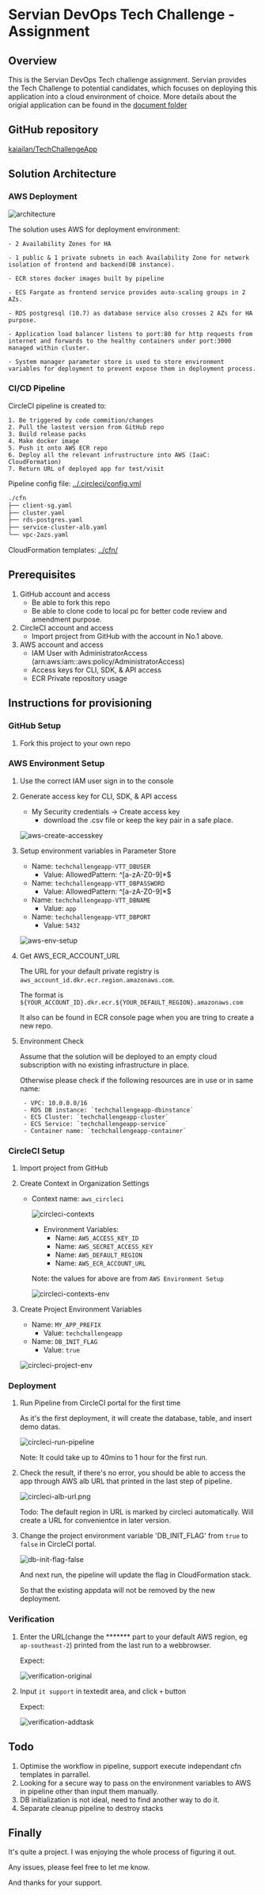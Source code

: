 # Servian DevOps Tech Challenge - Assignment

## Overview

This is the Servian DevOps Tech challenge assignment. Servian provides the Tech Challenge to potential candidates, which focuses on deploying this application into a cloud environment of choice. More details about the origial application can be found in the [document folder](../doc/readme.md)

## GitHub repository

[kaiailan/TechChallengeApp](https://github.com/kaiailan/TechChallengeApp)

## Solution Architecture

### AWS Deployment

![architecture](images/architecture.png)

The solution uses AWS for deployment environment:
    
    - 2 Availability Zones for HA

    - 1 public & 1 private subnets in each Availability Zone for network isolation of frontend and backend(DB instance).

    - ECR stores docker images built by pipeline

    - ECS Fargate as frontend service provides auto-scaling groups in 2 AZs. 

    - RDS postgresql (10.7) as database service also crosses 2 AZs for HA purpose. 

    - Application load balancer listens to port:80 for http requests from internet and forwards to the healthy containers under port:3000 managed within cluster. 

    - System manager parameter store is used to store environment variables for deployment to prevent expose them in deployment process.

### CI/CD Pipeline

CircleCI pipeline is created to:

    1. Be triggered by code commition/changes
    2. Pull the lastest version from GitHub repo
    3. Build release packs 
    4. Make docker image
    5. Push it onto AWS ECR repo
    6. Deploy all the relevant infrustructure into AWS (IaaC: CloudFormation)
    7. Return URL of deployed app for test/visit

Pipeline config file: [../.circleci/config.yml](../.circleci/config.yml)

```sh
./cfn
├── client-sg.yaml
├── cluster.yaml
├── rds-postgres.yaml
├── service-cluster-alb.yaml
└── vpc-2azs.yaml
```

CloudFormation templates: [../cfn/](../cfn/)

## Prerequisites

1. GitHub account and access
    - Be able to fork this repo
    - Be able to clone code to local pc for better code review and amendment purpose.
2. CircleCI account and access
    - Import project from GitHub with the account in No.1 above.
3. AWS account and access
    - IAM User with AdministratorAccess (arn:aws:iam::aws:policy/AdministratorAccess)
    - Access keys for CLI, SDK, & API access
    - ECR Private repository usage

## Instructions for provisioning

### GitHub Setup

1. Fork this project to your own repo

### AWS Environment Setup

1. Use the correct IAM user sign in to the console

2. Generate access key for CLI, SDK, & API access
    - My Security credentials -> Create access key
        - download the .csv file or keep the key pair in a safe place.

    ![aws-create-accesskey](images/aws-create-accesskey.png)

3. Setup environment variables in Parameter Store

    - Name: `techchallengeapp-VTT_DBUSER`
        - Value: AllowedPattern: ^[a-zA-Z0-9]*$
    - Name: `techchallengeapp-VTT_DBPASSWORD`
        - Value: AllowedPattern: ^[a-zA-Z0-9]*$
    - Name: `techchallengeapp-VTT_DBNAME`
        - Value: `app`
    - Name: `techchallengeapp-VTT_DBPORT`
        - Value: `5432`

    ![aws-env-setup](images/aws-env-setup.png)

4. Get AWS_ECR_ACCOUNT_URL

    The URL for your default private registry is `aws_account_id.dkr.ecr.region.amazonaws.com`.

    The format is `${YOUR_ACCOUNT_ID}.dkr.ecr.${YOUR_DEFAULT_REGION}.amazonaws.com`

    It also can be found in ECR console page when you are tring to create a new repo.

5. Environment Check 

    Assume that the solution will be deployed to an empty cloud subscription with no existing infrastructure in place.

    Otherwise please check if the following resources are in use or in same name:

        - VPC: 10.0.0.0/16
        - RDS DB instance: `techchallengeapp-dbinstance`
        - ECS Cluster: `techchallengeapp-cluster`
        - ECS Service: `techchallengeapp-service`
        - Container name: `techchallengeapp-container`

### CircleCI Setup

1. Import project from GitHub 
2. Create Context in Organization Settings
    - Context name: `aws_circleci`

        ![circleci-contexts](images/circleci-contexts.png)
        
        - Environment Variables:
            - Name: `AWS_ACCESS_KEY_ID`
            - Name: `AWS_SECRET_ACCESS_KEY`
            - Name: `AWS_DEFAULT_REGION`
            - Name: `AWS_ECR_ACCOUNT_URL`

        Note: the values for above are from `AWS Environment Setup`
        
        ![circleci-contexts-env](images/circleci-contexts-env.png)

3. Create Project Environment Variables
    - Name: `MY_APP_PREFIX`
        - Value: `techchallengeapp`
    - Name: `DB_INIT_FLAG`
        - Value: `true`

    ![circleci-project-env](images/circleci-project-env.png)

### Deployment

1.  Run Pipeline from CircleCI portal for the first time

    As it's the first deployment, it will create the database, table, and insert demo datas.

    ![circleci-run-pipeline](images/circleci-run-pipeline.png)

    Note: It could take up to 40mins to 1 hour for the first run.

2.  Check the result, if there's no error, you should be able to access the app through AWS alb URL that printed in the last step of pipeline.

    ![circleci-alb-url.png](images/circleci-alb-url.png)

    Todo: The default region in URL is marked by circleci automatically. Will create a URL for convenientce in later version.

3.  Change the project environment variable 'DB_INIT_FLAG' from `true` to `false` in CircleCI portal.

    ![db-init-flag-false](images/dbinit-setup-false.png)

    And next run, the pipeline will update the flag in CloudFormation stack.

    So that the existing appdata will not be removed by the new deployment.

### Verification

1.  Enter the URL(change the ******* part to your default AWS region, eg `ap-southeast-2`) printed from the last run to a webbrowser.

    Expect:

    ![verification-original](images/verification-original.png)
    
2.  Input `it support` in textedit area, and click `+` button

    Expect:

    ![verification-addtask](images/verification-addtask.png)

## Todo

1.  Optimise the workflow in pipeline, support execute independant cfn templates in parrallel.
2.  Looking for a secure way to pass on the environment variables to AWS in pipeline other than input them manually.
3.  DB initialization is not ideal, need to find another way to do it.
4.  Separate cleanup pipeline to destroy stacks

##

## Finally

It's quite a project. I was enjoying the whole process of figuring it out.

Any issues, please feel free to let me know.

And thanks for your support.